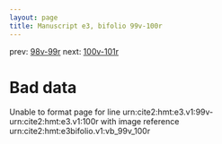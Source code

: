 ```yaml
---
layout: page
title: Manuscript e3, bifolio 99v-100r
---
```


prev: [98v-99r](../98v-99r/) next: [100v-101r](../100v-101r/)

# Bad data

Unable to format page for line urn:cite2:hmt:e3.v1:99v-urn:cite2:hmt:e3.v1:100r with image reference urn:cite2:hmt:e3bifolio.v1:vb_99v_100r
